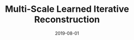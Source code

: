 ﻿---
title: "Multi-Scale Learned Iterative Reconstruction"
collection: preprints
authors: 'A. Hauptmann, J. Adler, S. Arridge, and O. Öktem'
date: 2019-08-01
venue: test
paperurl: 'http://asHauptmann.github.io/files/2019_Hauptmann_preprint.pdf'
paperlink: 'https://arxiv.org/abs/1811.12084'
---